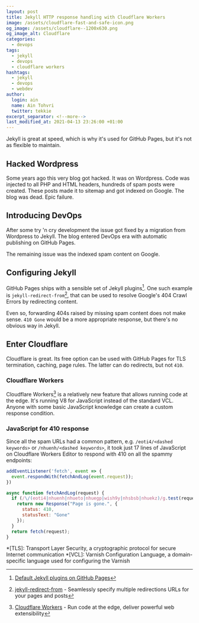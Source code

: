 ```yaml
---
layout: post
title: Jekyll HTTP response handling with Cloudflare Workers
image: /assets/cloudflare-fast-and-safe-icon.png
og_image: /assets/cloudflare--1200x630.png
og_image_alt: Cloudflare
categories:
  - devops
tags:
  - jekyll
  - devops
  - cloudflare workers
hashtags:
  - jekyll
  - devops
  - webdev
author:
  login: ain
  name: Ain Tohvri
  twitter: tekkie
excerpt_separator: <!--more-->
last_modified_at: 2021-04-13 23:26:00 +01:00
---
```

Jekyll is great at speed, which is why it's used for GitHub Pages, but it's not as flexible to maintain.<!--more-->

## Hacked Wordpress

Some years ago this very blog got hacked. It was on Wordpress. Code was injected to all PHP and HTML headers, hundreds of spam posts were created. These posts made it to sitemap and got indexed on Google. The blog was dead. Epic failure.

## Introducing DevOps

After some try 'n cry development the issue got fixed by a migration from Wordpress to Jekyll. The blog entered DevOps era with automatic publishing on GitHub Pages.

The remaining issue was the indexed spam content on Google.

## Configuring Jekyll

GitHub Pages ships with a sensible set of Jekyll plugins[^1]. One such example is `jekyll-redirect-from`[^2], that can be used to resolve Google's 404 Crawl Errors by redirecting content.

Even so, forwarding 404s raised by missing spam content does not make sense. `410 Gone` would be a more appropriate response, but there's no obvious way in Jekyll.

## Enter Cloudflare

Cloudflare is great. Its free option can be used with GitHub Pages for TLS termination, caching, page rules. The latter can do redirects, but not `410`.

### Cloudflare Workers

Cloudflare Workers[^3] is a relatively new feature that allows running code at the edge. It's running V8 for JavaScript instead of the standard VCL. Anyone with some basic JavaScript knowledge can create a custom response condition.

### JavaScript for 410 response

Since all the spam URLs had a common pattern, e.g. `/eoti4/<dashed keywords>` or `/nhuenh/<dashed keywords>`, it took just 17 lines of JavaScript on Cloudflare Workers Editor to respond with 410 on all the spammy endpoints:

```javascript
addEventListener('fetch', event => {
  event.respondWith(fetchAndLog(event.request));
})

async function fetchAndLog(request) {
  if (/\/(eoti4|nhuenh|nhueto|nhuegp|wish9y|nhsbsb|nhuekz)/g.test(request.url)) {
    return new Response("Page is gone.", {
      status: 410,
      statusText: "Gone"
    });
  }
  return fetch(request);
}
```

[^1]: [Default Jekyll plugins on GitHub Pages](https://help.github.com/articles/configuring-jekyll-plugins/#default-plugins)
[^2]: [jekyll-redirect-from](https://github.com/jekyll/jekyll-redirect-from) - Seamlessly specify multiple redirections URLs for your pages and posts
[^3]: [Cloudflare Workers](https://www.cloudflare.com/products/cloudflare-workers/) - Run code at the edge, deliver powerful web extensibility

*[TLS]: Transport Layer Security, a cryptographic protocol for secure Internet communication
*[VCL]: Varnish Configuration Language, a domain-specific language used for configuring the Varnish
